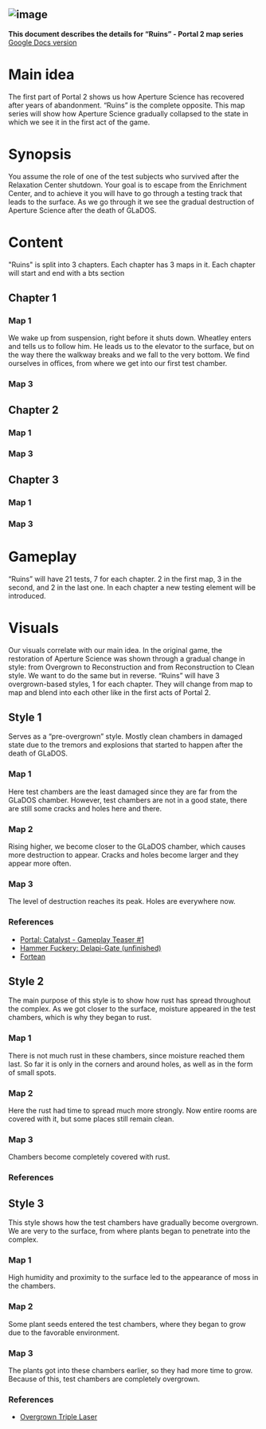 ![image](https://github.com/leankee/ruins/assets/118056276/b09cd5ec-dd32-44b0-af67-31444fa1c474)
---
**This document describes the details for “Ruins” - Portal 2 map series** [Google Docs version](https://docs.google.com/document/d/1m49_Qv4zxBfjSB8kUkDwM80a9Or7Y87aDhw5eLj8ikA)
# Main idea
The first part of Portal 2 shows us how Aperture Science has recovered after years of abandonment. “Ruins” is the complete opposite. This map series will show how  Aperture Science gradually collapsed to the state in which we see it in the first act of the game.
# Synopsis
You assume the role of one of the test subjects who survived after the Relaxation Center shutdown. Your goal is to escape from the Enrichment Center, and to achieve it you will have to go through a testing track that leads to the surface. As we go through it we see the gradual destruction of Aperture Science after the death of GLaDOS.
# Content
"Ruins" is split into 3 chapters. Each chapter has 3 maps in it. Each chapter will start and end with a bts section
## Chapter 1
### Map 1
We wake up from suspension, right before it shuts down. Wheatley enters and tells us to follow him. He leads us to the elevator to the surface, but on the way there the walkway breaks and we fall to the very bottom. We find ourselves in offices, from where we get into our first test chamber.
### Map 3
## Chapter 2
### Map 1
### Map 3
## Chapter 3
### Map 1
### Map 3
# Gameplay
“Ruins” will have 21 tests, 7 for each chapter. 2 in the first map, 3 in the second, and 2 in the last one. In each chapter a new testing element will be introduced.
# Visuals
Our visuals correlate with our main idea. In the original game, the restoration of Aperture Science was shown through a gradual change in style: from Overgrown to Reconstruction and from Reconstruction to Clean style. We want to do the same but in reverse. “Ruins” will have 3 overgrown-based styles, 1 for each chapter. They will change from map to map and blend into each other like in the first acts of Portal 2.
## Style 1
Serves as a “pre-overgrown” style. Mostly clean chambers in damaged state due to the tremors and explosions that started to happen after the death of GLaDOS.
### Map 1
Here test chambers are the least damaged since they are far from the GLaDOS chamber. However, test chambers are not in a good state, there are still some cracks and holes here and there.
### Map 2
Rising higher, we become closer to the GLaDOS chamber, which causes more destruction to appear. Cracks and holes become larger and they appear more often.
### Map 3
The level of destruction reaches its peak. Holes are everywhere now.
### References
- [Portal: Catalyst - Gameplay Teaser #1](https://www.youtube.com/watch?v=mbKTrpeIAA4)
- [Hammer Fuckery: Delapi-Gate (unfinished)](https://www.youtube.com/watch?v=Jj38_SyzSg4)
- [Fortean](https://steamcommunity.com/sharedfiles/filedetails/?id=2902686905)
## Style 2
The main purpose of this style is to show how rust has spread throughout the complex. As we got closer to the surface, moisture appeared in the test chambers, which is why they began to rust.
### Map 1
There is not much rust in these chambers, since moisture reached them last. So far it is only in the corners and around holes, as well as in the form of small spots.
### Map 2
Here the rust had time to spread much more strongly. Now entire rooms are covered with it, but some places still remain clean.
### Map 3
Chambers become completely covered with rust.
### References
## Style 3
This style shows how the test chambers have gradually become overgrown. We are very to the surface, from where plants began to penetrate into the complex.
### Map 1
High humidity and proximity to the surface led to the appearance of moss in the chambers.
### Map 2
Some plant seeds entered the test chambers, where they began to grow due to the favorable environment.
### Map 3
The plants got into these chambers earlier, so they had more time to grow. Because of this, test chambers are completely overgrown.
### References
- [Overgrown Triple Laser](https://steamcommunity.com/sharedfiles/filedetails/?id=2826665396)
